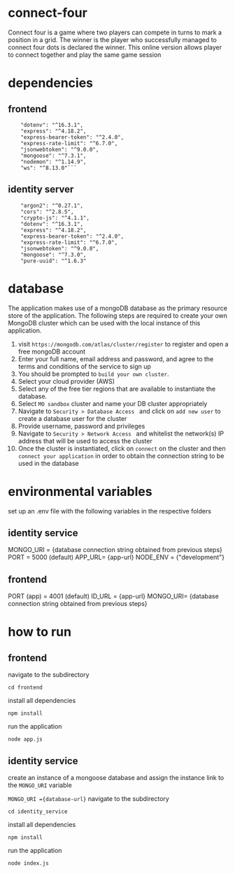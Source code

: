 # connect-four

Connect four is a game where two players can compete in turns to mark a position in a grid. The winner is the player who
successfully managed to connect four dots is declared the winner. This online version allows player to connect together and play
the same game session

# dependencies

## frontend

````"cookie-parser": "^1.4.6",
    "dotenv": "^16.3.1",
    "express": "^4.18.2",
    "express-bearer-token": "^2.4.0",
    "express-rate-limit": "^6.7.0",
    "jsonwebtoken": "^9.0.0",
    "mongoose": "^7.3.1",
    "nodemon": "^1.14.9",
    "ws": "^8.13.0"```
````

## identity server

```
    "argon2": "^0.27.1",
    "cors": "^2.8.5",
    "crypto-js": "^4.1.1",
    "dotenv": "^16.3.1",
    "express": "^4.18.2",
    "express-bearer-token": "^2.4.0",
    "express-rate-limit": "^6.7.0",
    "jsonwebtoken": "^9.0.0",
    "mongoose": "^7.3.0",
    "pure-uuid": "^1.6.3"

```

# database

The application makes use of a mongoDB database as the primary resource store of the application.
The following steps are required to create your own MongoDB cluster which can be used with the local instance of this application.

1. visit `https://mongodb.com/atlas/cluster/register` to register and open a free mongoDB account
2. Enter your full name, email address and password, and agree to the terms and conditions of the service to sign up
3. You should be prompted to `build your own cluster`.
4. Select your cloud provider (AWS)
5. Select any of the free tier regions that are available to instantiate the database.
6. Select `MO sandbox` cluster and name your DB cluster appropriately
7. Navigate to `Security > Database Access ` and click on `add new user` to create a database user for the cluster
8. Provide username, password and privileges
9. Navigate to `Security > Network Access ` and whitelist the network(s) IP address that will be used to access the cluster
10. Once the cluster is instantiated, click on `connect` on the cluster and then `connect your application` in order to obtain
    the connection string to be used in the database

# environmental variables

set up an .env file with the following variables in the respective folders

## identity service

MONGO_URI = {database connection string obtained from previous steps}
PORT = 5000 (default)
APP_URL= {app-url}
NODE_ENV = {"development"}

## frontend

PORT (app) = 4001 (default)
ID_URL = {app-url}
MONGO_URI= {database connection string obtained from previous steps}

# how to run

## frontend

navigate to the subdirectory

`cd frontend`

install all dependencies

`npm install`

run the application

`node app.js`

## identity service

create an instance of a mongoose database and assign the instance link to the
`MONGO_URI` variable

`MONGO_URI ={database-url}`
navigate to the subdirectory

`cd identity_service`

install all dependencies

`npm install`

run the application

`node index.js`
